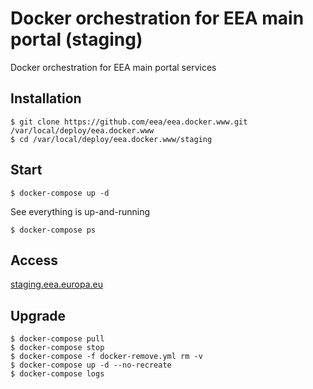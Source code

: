 # Docker orchestration for EEA main portal (staging)

Docker orchestration for EEA main portal services

## Installation

    $ git clone https://github.com/eea/eea.docker.www.git /var/local/deploy/eea.docker.www
    $ cd /var/local/deploy/eea.docker.www/staging

## Start

    $ docker-compose up -d

See everything is up-and-running

    $ docker-compose ps

## Access

[staging.eea.europa.eu](http://staging.eea.europa.eu)


## Upgrade

    $ docker-compose pull
    $ docker-compose stop
    $ docker-compose -f docker-remove.yml rm -v
    $ docker-compose up -d --no-recreate
    $ docker-compose logs
